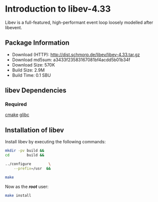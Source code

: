 # Introduction to libev-4.33
Libev is a full-featured, high-performant event loop loosely modelled after
libevent.

## Package Information
- Download (HTTP): http://dist.schmorp.de/libev/libev-4.33.tar.gz
- Download md5sum: a3433f23583167081bf4acdd5b01b34f
- Download Size: 570K
- Build Size: 2.9M
- Build Time: 0.1 SBU

## libev Dependencies
### Required
  [cmake](https://www.linuxfromscratch.org/blfs/view/svn/general/cmake.html)
  [glibc](https://www.linuxfromscratch.org/lfs/view/development/chapter08/glibc.html)

## Installation of libev
Install libev by executing the following commands:
```Bash
mkdir -pv build &&
cd        build &&

../configure        \
    --prefix=/usr  &&

make
```

Now as the ***root*** user:
```Bash
make install
```
